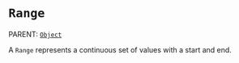 `Range`
=======

PARENT: [`Object`](../object)

A `Range` represents a continuous set of values with a start and end.
